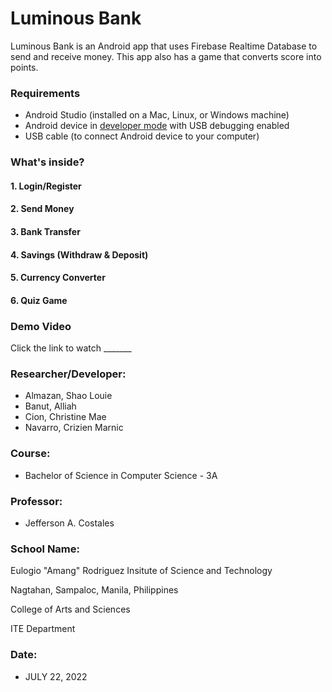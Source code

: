 # Luminous Bank

<!--![Graphical feature](https://user-images.githubusercontent.com/106217907/171543093-c84fe5e5-69db-4cd2-ac34-a2dea168c2d0.jpg)-->

Luminous Bank is an Android app that uses Firebase Realtime Database to send and receive money. This app also has a game that converts score into points.

### Requirements
*   Android Studio (installed on a Mac, Linux, or Windows machine)
*   Android device in [developer mode](https://developer.android.com/studio/debug/dev-options) with USB debugging enabled
*   USB cable (to connect Android device to your computer)

### What's inside?
#### 1. Login/Register
<!--![Detect Object](https://user-images.githubusercontent.com/106217907/171542959-200f9c7d-6941-4d15-9d19-e4613f8259a0.jpg)-->
#### 2. Send Money
<!--![Text Reader](https://user-images.githubusercontent.com/106217907/171542966-735cdd56-39e6-42bc-bf9c-eb1701f35441.jpg)-->
#### 3. Bank Transfer
<!--![Money Reader](https://user-images.githubusercontent.com/106217907/171542973-1c02d216-a76a-4362-aced-c837666b4d67.jpg)-->
#### 4. Savings (Withdraw & Deposit)
<!--![Face Recognition](https://user-images.githubusercontent.com/106217907/171542988-329de313-97e3-480f-be11-cfbd336bca92.jpg)-->
#### 5. Currency Converter
<!--![Face Analyzer](https://user-images.githubusercontent.com/106217907/171543450-73faa700-73f4-4db9-9ef5-ca4cc47a1f47.jpg)-->
#### 6. Quiz Game
<!--![GPS tracker](https://user-images.githubusercontent.com/106217907/171542995-2953cc09-0a24-454b-a146-49e44c1c27d0.jpg)-->

### Demo Video
Click the link to watch _______

### Researcher/Developer:

* Almazan, Shao Louie
* Banut, Alliah
* Cion, Christine Mae
* Navarro, Crizien Marnic

### Course: 
* Bachelor of Science in Computer Science - 3A

### Professor: 
* Jefferson A. Costales

### School Name:
Eulogio "Amang" Rodriguez Insitute of Science and Technology

Nagtahan, Sampaloc, Manila, Philippines

College of Arts and Sciences

ITE Department

### Date: 
* JULY 22, 2022
